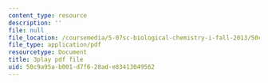 ```yaml
---
content_type: resource
description: ''
file: null
file_location: /coursemedia/5-07sc-biological-chemistry-i-fall-2013/50c9a95ab001d7f628ade83413049562_qa8IepmE5Mw.pdf
file_type: application/pdf
resourcetype: Document
title: 3play pdf file
uid: 50c9a95a-b001-d7f6-28ad-e83413049562
---
```

